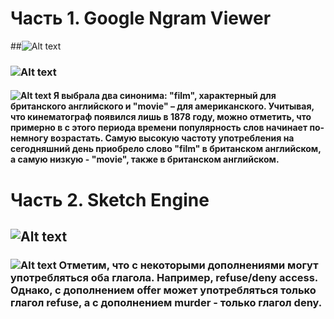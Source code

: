 # Часть 1. Google Ngram Viewer
##![Alt text](https://pp.userapi.com/c830509/v830509375/d43fb/nTVjtE_hiWY.jpg)
### ![Alt text](https://sun9-1.userapi.com/c840529/v840529375/7404e/Ga2iGv4cp1g.jpg)
#### ![Alt text](https://pp.userapi.com/c840324/v840324375/73f3b/WwI05P53DYc.jpg) Я выбрала два синонима: "film", характерный для британского английского и "movie" – для американского. Учитывая, что кинематограф появился лишь в 1878 году, можно отметить, что примерно в с этого периода времени популярность слов начинает по-немногу возрастать. Самую высокую частоту употребления на сегодняшний день приобрело слово "film" в британском английском, а самую низкую - "movie", также в британском английском. 
# Часть 2. Sketch Engine
## ![Alt text](https://pp.userapi.com/c830401/v830401706/b3bc2/7E-QAmyZR6U.jpg)
### ![Alt text](https://pp.userapi.com/c830401/v830401706/b3be2/BGVjB6jTJog.jpg) Отметим, что с некоторыми дополнениями могут употребляться оба глагола. Например, refuse/deny access. Однако, с дополнением offer может употребляться только глагол refuse, а с дополнением murder - только глагол deny. 
